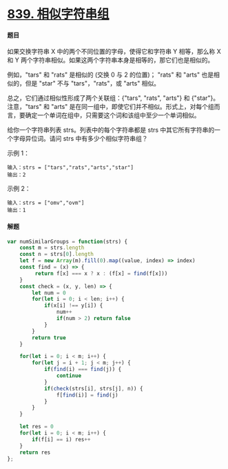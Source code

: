 # [839. 相似字符串组](https://leetcode-cn.com/problems/similar-string-groups/)

#### 题目

如果交换字符串 X 中的两个不同位置的字母，使得它和字符串 Y 相等，那么称 X 和 Y 两个字符串相似。如果这两个字符串本身是相等的，那它们也是相似的。

例如，"tars" 和 "rats" 是相似的 (交换 0 与 2 的位置)； "rats" 和 "arts" 也是相似的，但是 "star" 不与 "tars"，"rats"，或 "arts" 相似。

总之，它们通过相似性形成了两个关联组：{"tars", "rats", "arts"} 和 {"star"}。注意，"tars" 和 "arts" 是在同一组中，即使它们并不相似。形式上，对每个组而言，要确定一个单词在组中，只需要这个词和该组中至少一个单词相似。

给你一个字符串列表 strs。列表中的每个字符串都是 strs 中其它所有字符串的一个字母异位词。请问 strs 中有多少个相似字符串组？

示例 1：

```
输入：strs = ["tars","rats","arts","star"]
输出：2
```


示例 2：

```
输入：strs = ["omv","ovm"]
输出：1
```

#### 解题

```js
var numSimilarGroups = function(strs) {
    const m = strs.length
    const n = strs[0].length
    let f = new Array(m).fill(0).map((value, index) => index)
    const find = (x) => {
         return f[x] === x ? x : (f[x] = find(f[x]))
    }
    const check = (x, y, len) => {
        let num = 0
        for(let i = 0; i < len; i++) {
            if(x[i] !== y[i]) {
                num++
                if(num > 2) return false
            }
        }
        return true
    }

    for(let i = 0; i < m; i++) {
        for(let j = i + 1; j < m; j++) {
            if(find(i) === find(j)) {
                continue
            }
            if(check(strs[i], strs[j], n)) {
                f[find(i)] = find(j)
            }
        }
    }

    let res = 0
    for(let i = 0; i < m; i++) {
        if(f[i] == i) res++
    }
    return res
};
```

